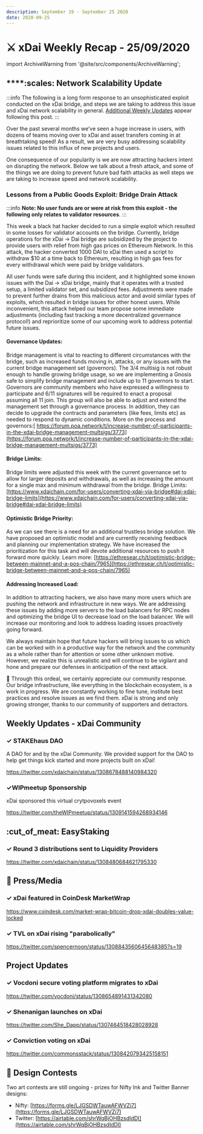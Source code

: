 ```yaml
---
description: September 19 - September 25 2020
date: 2020-09-25
---
```


# ⚔️ xDai Weekly Recap - 25/09/2020

import ArchiveWarning from '@site/src/components/ArchiveWarning';

<ArchiveWarning />

## ****:scales: Network **Scalability Update**

:::info
The following is a long form response to an unsophisticated exploit conducted on the xDai bridge, and steps we are taking to address this issue and xDai network scalability in general. [Additional Weekly Updates](xdai-weekly-recap-25-09-2020.md#weekly-updates-xdai-community) appear following this post.
:::

Over the past several months we’ve seen a huge increase in users, with dozens of teams moving over to xDai and asset transfers coming in at breathtaking speed! As a result, we are very busy addressing scalability issues related to this influx of new projects and users.

One consequence of our popularity is we are now attracting hackers intent on disrupting the network. Below we talk about a fresh attack, and some of the things we are doing to prevent future bad faith attacks as well steps we are taking to increase speed and network scalability.

### **Lessons from a Public Goods Exploit: Bridge Drain Attack**

:::info
**Note: No user funds are or were at risk from this exploit - the following only relates to validator resources**.
:::

This week a black hat hacker decided to run a simple exploit which resulted in some losses for validator accounts on the bridge.  Currently, bridge operations for the xDai -> Dai bridge are subsidized by the project to provide users with relief from high gas prices on Ethereum Network.  In this attack, the hacker converted 1000 DAI to xDai then used a script to withdraw $10 at a time back to Ethereum, resulting in high gas fees for every withdrawal which were paid by bridge validators.

All user funds were safe during this incident, and it highlighted some known issues with the Dai -> xDai bridge, mainly that it operates with a trusted setup, a limited validator set, and subsidized fees. Adjustments were made to prevent further drains from this malicious actor and avoid similar types of exploits, which resulted in bridge issues for other honest users. While inconvenient, this attack helped our team propose some immediate adjustments (including fast tracking a more decentralized governance protocol!) and reprioritize some of our upcoming work to address potential future issues.

#### Governance Updates:

Bridge management is vital to reacting to different circumstances with the bridge, such as increased funds moving in, attacks, or any issues with the current bridge management set (governors). The 3/4 multisig is not robust enough to handle growing bridge usage, so we are implementing a Gnosis safe to simplify bridge management and include up to 11 governors to start. Governors are community members who have expressed a willingness to participate and 6/11 signatures will be required to enact a proposal assuming all 11 join. This group will also be able to adjust and extend the management set through a governance process. In addition, they can decide to upgrade the contracts and parameters (like fees, limits etc) as needed to respond to dynamic conditions. More on the process and governors:[ https://forum.poa.network/t/increase-number-of-participants-in-the-xdai-bridge-management-multsigs/3773](https://forum.poa.network/t/increase-number-of-participants-in-the-xdai-bridge-management-multsigs/3773)

#### Bridge Limits:

Bridge limits were adjusted this week with the current governance set to allow for larger deposits and withdrawals, as well as increasing the amount for a single max and minimum withdrawal from the bridge.  Bridge Limits: [https://www.xdaichain.com/for-users/converting-xdai-via-bridge#dai-xdai-bridge-limits](https://www.xdaichain.com/for-users/converting-xdai-via-bridge#dai-xdai-bridge-limits)

#### Optimistic Bridge Priority:

As we can see there is a need for an additional trustless bridge solution. We have proposed an optimistic model and are currently receiving feedback and planning our implementation strategy.  We have increased the prioritization for this task and will devote additional resources to push it forward more quickly. Learn more: [https://ethresear.ch/t/optimistic-bridge-between-mainnet-and-a-pos-chain/7965](https://ethresear.ch/t/optimistic-bridge-between-mainnet-and-a-pos-chain/7965)

#### Addressing Increased Load:

In addition to attracting hackers, we also have many more users which are pushing the network and infrastructure in new ways. We are addressing these issues by adding more servers to the load balancers for RPC nodes and optimizing the bridge UI to decrease load on the load balancer. We will increase our monitoring and look to address loading issues proactively going forward.

We always maintain hope that future hackers will bring issues to us which can be worked with in a productive way for the network and the community as a whole rather than for attention or some other unknown motive. However, we realize this is unrealistic and will continue to be vigilant and hone and prepare our defenses in anticipation of the next attack.

:pray: Through this ordeal, we certainly appreciate our community response. Our bridge infrastructure, like everything in the blockchain ecosystem, is a work in progress. We are constantly working to fine tune, institute best practices and resolve issues as we find them. xDai is strong and only growing stronger, thanks to our community of supporters and detractors.

## Weekly Updates - xDai Community

### ✓ STAKEhaus DAO

A DAO for and by the xDai Community. We provided support for the DAO to help get things kick started and more projects built on xDai!

https://twitter.com/xdaichain/status/1308678488140984320

### ✓WIPmeetup Sponsorship

xDai sponsored this virtual crytpovoxels event

https://twitter.com/theWIPmeetup/status/1309141594268934146

## :cut\_of\_meat: EasyStaking

### ✓ Round 3 distributions sent to Liquidity Providers

https://twitter.com/xdaichain/status/1308480684621795330

## :newspaper: Press/Media

### ✓ xDai featured in CoinDesk MarketWrap

https://www.coindesk.com/market-wrap-bitcoin-drop-xdai-doubles-value-locked

### ✓ TVL on xDai rising "parabolically"

https://twitter.com/spencernoon/status/1308843560645648385?s=19

## Project Updates

### ✓ Vocdoni secure voting platform migrates to xDai

https://twitter.com/vocdoni/status/1308654891431342080

### ✓ Shenanigan launches on xDai

https://twitter.com/She_Dapp/status/1307464518428028928

### ✓ Conviction voting on xDai

https://twitter.com/commonsstack/status/1308420793425158151

## :art: Design Contests

Two art contests are still ongoing - prizes for Nifty Ink and Twitter Banner designs:

* Nifty: [https://forms.gle/LJGSDWTauwAFWVZi7](https://forms.gle/LJGSDWTauwAFWVZi7)
* Twitter: [https://airtable.com/shrWqBjOHBzsdIdDI](https://airtable.com/shrWqBjOHBzsdIdDI)
